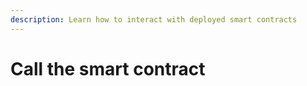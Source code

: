 ```yaml
---
description: Learn how to interact with deployed smart contracts
---
```


# Call the smart contract

